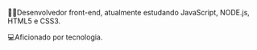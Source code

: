 👨‍💻Desenvolvedor front-end, atualmente estudando JavaScript, NODE.js, HTML5 e CSS3.

💻Aficionado por tecnologia.
